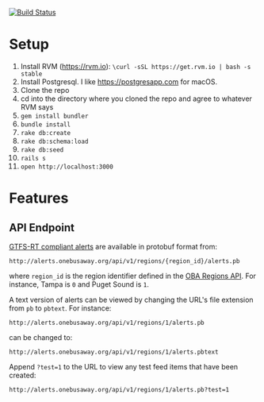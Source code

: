 [![Build Status](https://img.shields.io/travis/OneBusAway/onebusaway-deep-links.svg)](https://travis-ci.org/OneBusAway/onebusaway-deep-links)

# Setup

1. Install RVM (https://rvm.io): `\curl -sSL https://get.rvm.io | bash -s stable`
2. Install Postgresql. I like https://postgresapp.com for macOS.
2. Clone the repo
3. cd into the directory where you cloned the repo and agree to whatever RVM says
4. `gem install bundler`
5. `bundle install`
6. `rake db:create`
7. `rake db:schema:load`
8. `rake db:seed`
9. `rails s`
10. `open http://localhost:3000`

# Features

## API Endpoint

[GTFS-RT compliant alerts](https://developers.google.com/transit/gtfs-realtime/#data_format) are available in protobuf format from:

```
http://alerts.onebusaway.org/api/v1/regions/{region_id}/alerts.pb
```

where `region_id` is the region identifier defined in the [OBA Regions API](http://regions.onebusaway.org/regions-v3.json). For instance, Tampa is `0` and Puget Sound is `1`.

A text version of alerts can be viewed by changing the URL's file extension from `pb` to `pbtext`. For instance:

```
http://alerts.onebusaway.org/api/v1/regions/1/alerts.pb
```

can be changed to:

```
http://alerts.onebusaway.org/api/v1/regions/1/alerts.pbtext
```

Append `?test=1` to the URL to view any test feed items that have been created:

```
http://alerts.onebusaway.org/api/v1/regions/1/alerts.pb?test=1
```